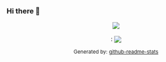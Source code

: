 ### Hi there 👋

<!--
**KhaledHN/KhaledHN** is a ✨ _special_ ✨ repository because its `README.md` (this file) appears on your GitHub profile.

Here are some ideas to get you started:

- 🔭 I’m currently working on ...
- 🌱 I’m currently learning ...
- 👯 I’m looking to collaborate on ...
- 🤔 I’m looking for help with ...
- 💬 Ask me about ...
- 📫 How to reach me: ...
- 😄 Pronouns: ...
- ⚡ Fun fact: ...
-->


<center>
 <a href=""> <img align="center" src="https://github-readme-stats.vercel.app/api/top-langs/?username=KhaledHN&theme=react&line_height=40&hide=css"/> </a>

:
    <a href=""> <img align="center" src="https://github-readme-stats-sigma-five.vercel.app/api/top-langs/?username=KhaledHN&theme=react&line_height=40&hide=css"/> </a>

  <small>Generated by: <a href="https://github.com/anuraghazra/github-readme-stats" traget="blank">github-readme-stats</a></small>
